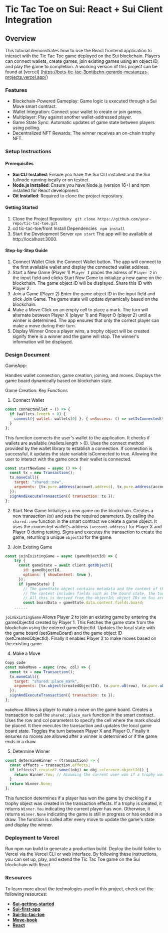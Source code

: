 # Tic Tac Toe on Sui: React + Sui Client Integration
## Overview
This tutorial demonstrates how to use the React frontend application to interact with the Tic Tac Toe game deployed on the Sui blockchain. Players can connect wallets, create games, join existing games using an object ID, and play the game to completion.
A working version of this project can be found at [vercel] (https://bets-tic-tac-3pntjbzhn-gerardo-mestanzas-projects.vercel.app/)

### Features
- Blockchain-Powered Gameplay: Game logic is executed through a Sui Move smart contract.
- Wallet Integration: Connect your wallet to create or join games.
- Multiplayer: Play against another wallet-addressed player.
- Game State Sync: Automatic updates of game state between players using polling.
- Decentralized NFT Rewards: The winner receives an on-chain trophy NFT.

### Setup Instructions

#### Prerequisites
- **Sui CLI Installed**: Ensure you have the Sui CLI installed and the Sui fullnode running locally or on testnet.
- **Node.js Installed**: Ensure you have Node.js (version 16+) and npm installed for React development.
- **Git Installed**: Required to clone the project repository.

#### Getting Started
1. Clone the Project Repository
` git clone https://github.com/your-repo/tic-tac-toe.git` 
2. cd tic-tac-toe/front
Install Dependencies
` npm install` 
3. Start the Development Server
` npm start ` 
The app will be available at http://localhost:3000.

#### Step-by-Step Guide
1. Connect Wallet
Click the Connect Wallet button.
The app will connect to the first available wallet and display the connected wallet address.
2. Start a New Game (Player 1)
`Player 1` places the adress of `Player 2` in the input field and clicks Start New Game to initialize a new game on the blockchain.
The game object ID will be displayed. Share this ID with Player 2.
3. Join a Game (Player 2)
Enter the game object ID in the input field and click Join Game.
The game state will update dynamically based on the blockchain.
4. Make a Move
Click on an empty cell to place a mark. The turn will alternate between Player X (player 1) and Player O (player 2) until a winner is determined.
The app ensures that only the correct player can make a move during their turn.
5. Display Winner
Once a player wins, a trophy object will be created signify there is a winner and the game will stop. The winner's information will be displayed.

### Design Document
GameApp:

Handles wallet connection, game creation, joining, and moves.
Displays the game board dynamically based on blockchain state.

Game Creation:
Key Functions

1. Connect Wallet
```javascript
const connectWallet = () => {
  if (wallets.length > 0) {
    connect({ wallet: wallets[0] }, { onSuccess: () => setIsConnected(true) });
  }
};
```
This function connects the user's wallet to the application.
It checks if wallets are available (wallets.length > 0).
Uses the connect method provided by the wallet library to establish a connection.
If connection is successful, it updates the state variable isConnected to true.
Allowing the user to interact with the game once their wallet is connected.

```javascript
const startNewGame = async () => {
  const tx = new Transaction();
  tx.moveCall({
    target: "shared::new",
    arguments: [tx.pure.address(account.address), tx.pure.address(account.address)],
  });
  signAndExecuteTransaction({ transaction: tx });
};
```
2. Start New Game
Initializes a new game on the blockchain. Creates a new transaction (tx) and sets the required parameters.
By calling the `shared::new` function in the smart contract we create a game object.
It uses the connected wallet's address `(account.address)` for Player X and Player O during testing.
Signs and executes the transaction to create the game, returning a unique `objectId` for the game.


3. Join Existing Game
```javascript
const joinExistingGame = async (gameObjectId) => {
    try {
      const gameState = await client.getObject({
        id: gameObjectId,
        options: { showContent: true },
      });
      if (gameState) {
        // The gameState object contains metadata and the content of the game object from theblockchain.
        // The content includes fields such as the board state, the turn, and the players' addresses.
        // All this is derived from the objectId; object IDs on Sui are unique, similar to addresses
        const boardData = gameState.data.content.fields.board;
    ......
```
`joinExistingGame` Allows Player 2 to join an existing game by entering the gameObjectId created by Player 1.
This Fetches the game state from the blockchain using the entered gameObjectId.
Updates the local state with the game board (setGameBoard) and the game object ID (setCreatedObjectId).
Finally it enables Player 2 to make moves based on the existing game

4. Make a Move
```javascript
Copy code
const makeMove = async (row, col) => {
  const tx = new Transaction();
  tx.moveCall({
    target: "shared::place_mark",
    arguments: [tx.object(createdObjectId), tx.pure.u8(row), tx.pure.u8(col)],
  });
  signAndExecuteTransaction({ transaction: tx });
};
```
`makeMove` Allows a player to make a move on the game board.
Creates a transaction to call the `shared::place_mark` function in the smart contract.
Uses the row and col parameters to specify the cell where the mark should be placed.
It then executes the transaction and updates the local game board state.
Toggles the turn between Player X and Player O.
Finally it ensures no moves are allowed after a winner is determined or if the game ends in a draw.


5. Determine Winner
```javascript
const determineWinner = (transaction) => {
  const effects = transaction.effects;
  if (effects?.created?.some((obj) => obj.reference.objectId)) {
    return Winner.You; // Assuming the current user won if a trophy was created
  }
  return Winner.None;
};
```
This function determines if a player has won the game by checking if a trophy object was created in the transaction effects.
If a trophy is created, it returns `Winner.You` indicating the current player has won.
Otherwise, it returns `Winner.None` indicating the game is still in progress or has ended in a draw.
The function is called after every move to update the game's state and display the winner.


### Deployment to Vercel
Run npm run build to generate a production build.
Deploy the build folder to Vercel via the Vercel CLI or web interface.
By following these instructions, you can set up, play, and extend the Tic Tac Toe game on the Sui blockchain with React

### Resources
To learn more about the technologies used in this project, check out the following resources:


- **[Sui-getting-started](https://docs.sui.io/guides/developer/getting-started/sui-install)**
- **[Sui-first-app](https://docs.sui.io/guides/developer/first-app)**
- **[Sui-tic-tac-toe](https://docs.sui.io/guides/developer/app-examples/tic-tac-toe)**
- **[Move-book](https://move-book.com/)**
- **[React](https://react.dev/learn)**
